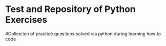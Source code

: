 # Test and Repository of Python Exercises

#Collection of practice questions solved via python during learning how to code
